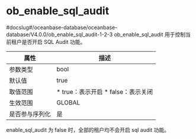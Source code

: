 ob_enable_sql_audit 
========================================
#docslug#/oceanbase-database/oceanbase-database/V4.0.0/ob_enable_sql_audit-1-2-3
ob_enable_sql_audit 用于控制当前租户是否开启 SQL Audit 功能。


| **属性**  |                                                      **描述**                                                      |
|---------|------------------------------------------------------------------------------------------------------------------|
| 参数类型    | bool                                                                                                             |
| 默认值     | true                                                                                                             |
| 取值范围    | * true：表示开启   * false：表示关闭    |
| 生效范围    | GLOBAL                                                                                                           |
| 是否参与序列化 | 是                                                                                                                |



enable_sql_audit 为 false 时，全部的租户均不会开启 sql audit 功能。
